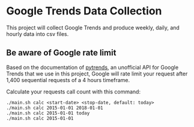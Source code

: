 # Google Trends Data Collection

This project will collect Google Trends and produce weekly, daily, and hourly data into csv files.


## Be aware of Google rate limit

Based on the documentation of [pytrends](https://github.com/GeneralMills/pytrends#caveats), an unofficial API for Google Trends that we use in this project, Google will rate limit your request after 1,400 sequential requests of a 4 hours timeframe.

Calculate your requests call count with this command:
```
./main.sh calc <start-date> <stop-date, default: today>
./main.sh calc 2015-01-01 2018-01-01
./main.sh calc 2015-01-01 today
./main.sh calc 2015-01-01
```
